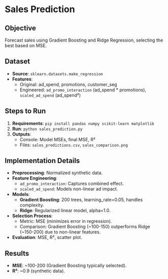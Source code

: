 # Sales Prediction

## Objective
Forecast sales using Gradient Boosting and Ridge Regression, selecting the best based on MSE.

## Dataset
- **Source**: `sklearn.datasets.make_regression`
- **Features**: 
  - Original: ad_spend, promotions, customer_seg
  - Engineered: `ad_promo_interaction` (ad_spend * promotions), `scaled_ad_spend` (ad_spend²)

## Steps to Run
1. **Requirements**: `pip install pandas numpy scikit-learn matplotlib`
2. **Run**: `python sales_prediction.py`
3. **Outputs**: 
   - Console: Model MSEs, final MSE, R²
   - Files: `sales_predictions.csv`, `sales_comparison.png`

## Implementation Details
- **Preprocessing**: Normalized synthetic data.
- **Feature Engineering**: 
  - `ad_promo_interaction`: Captures combined effect.
  - `scaled_ad_spend`: Models non-linear ad impact.
- **Models**:
  - **Gradient Boosting**: 200 trees, learning_rate=0.05, handles complexity.
  - **Ridge**: Regularized linear model, alpha=1.0.
- **Selection Process**: 
  - Metric: MSE (minimizes error in regression).
  - Comparison: Gradient Boosting (~100-150) outperforms Ridge (~150-200) due to non-linear features.
- **Evaluation**: MSE, R², scatter plot.

## Results
- **MSE**: ~100-200 (Gradient Boosting typically selected).
- **R²**: ~0.9 (synthetic data).
